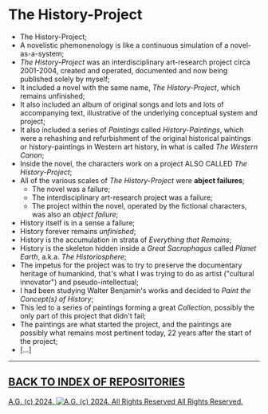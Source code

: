 The History-Project
===================
* The History-Project;
* A novelistic phemonenology is like a continuous simulation of a novel-as-a-system;
* *The History-Project* was an interdisciplinary art-research project circa 2001-2004, created and operated, documented and now being published solely by myself;
* It included a novel with the same name, *The History-Project*, which remains unfinished;
* It also included an album of original songs and lots and lots of accompanying text, illustrative of the underlying conceptual system and project;
* It also included a series of *Paintings* called *History-Paintings*, which were a rehashing and refurbishment of the original historical paintings or history-paintings in Western art history, in what is called *The Western Canon*;
* Inside the novel, the characters work on a project ALSO CALLED *The History-Project*;
* All of the various scales of *The History-Project* were __abject failures__;
    * The novel was a failure;
    * The interdisciplinary art-research project was a failure;
    * The project within the novel, operated by the fictional characters, was also an *abject failure*;
* History itself is in a sense a failure;
* History forever remains *unfinished*;
* History is the accumulation in strata of *Everything that Remains*;
* History is the skeleton hidden inside a *Great Sacrophagus* called *Planet Earth*, a.k.a. *The Historiosphere*;
* The impetus for the project was to try to preserve the documentary heritage of humankind, that's what I was trying to do as artist ("cultural innovator") and pseudo-intellectual;
* I had been studying Walter Benjamin's works and decided to *Paint the Concept(s) of History*;
* This led to a series of paintings forming a great *Collection*, possibly the only part of this project that didn't fail;
* The paintings are what started the project, and the paintings are possibly what remains most pertinent today, 22 years after the start of the project;
* [...]

- - - - - - - - - -

## [BACK TO INDEX OF REPOSITORIES](https://github.com/antiface/Index)

[A.G. (c) 2024. ![A.G. (c) 2024. All Rights Reserved](https://historiotheque.files.wordpress.com/2016/11/ag_signature_official_2015_50px_cropped.jpg) All Rights Reserved.](http://alexgagnon.com)
